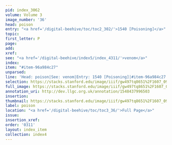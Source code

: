 ```yaml
---
pid: index_3062
volume: Volume 3
image_number: '36'
head: poison
entry: "<a href='/digital-beehive/toc/toc2_302/'>1540 [Poisoning]</a>"
topic: 
first_letter: P
page: 
add: 
xref: 
see: "<a href='/digital-beehive/index5/index_4311/'>venom</a>"
index: 
item: "#item-96a984c27"
unparsed: 
line: 'Head: poison|See: venom|Entry: 1540 [Poisoning]|#item-96a984c27'
selection: https://stacks.stanford.edu/image/iiif/gw497tq8651%2F1607_0979/452,2951,682,144/full/0/default.jpg
full_image: https://stacks.stanford.edu/image/iiif/gw497tq8651%2F1607_0979/full/full/0/default.jpg
annotation_uri: http://dev.llgc.org.uk/annotation/1548437996503
insertion: 
thumbnail: https://stacks.stanford.edu/image/iiif/gw497tq8651%2F1607_0979/452,2951,682,144/150,/0/default.jpg
label: poison
location: "<a href='/digital-beehive/toc/toc3_36/'>Full Page</a>"
issue: 
insertion_xref: 
order: '0311'
layout: index_item
collection: index4
---
```

